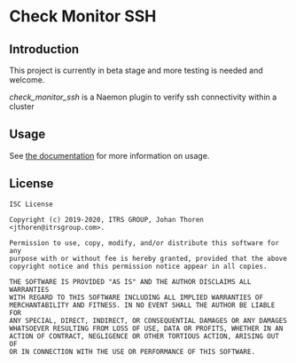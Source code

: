 # Check Monitor SSH

## Introduction

This project is currently in beta stage and more testing is needed and welcome.

*check_monitor_ssh* is a Naemon plugin to verify ssh connectivity within a cluster

## Usage

See [the documentation](doc/intro.md "Introduction to check_monitor_ssh") for more information on usage.

## License

```
ISC License

Copyright (c) 2019-2020, ITRS GROUP, Johan Thoren <jthoren@itrsgroup.com>.

Permission to use, copy, modify, and/or distribute this software for any
purpose with or without fee is hereby granted, provided that the above
copyright notice and this permission notice appear in all copies.

THE SOFTWARE IS PROVIDED "AS IS" AND THE AUTHOR DISCLAIMS ALL WARRANTIES
WITH REGARD TO THIS SOFTWARE INCLUDING ALL IMPLIED WARRANTIES OF
MERCHANTABILITY AND FITNESS. IN NO EVENT SHALL THE AUTHOR BE LIABLE FOR
ANY SPECIAL, DIRECT, INDIRECT, OR CONSEQUENTIAL DAMAGES OR ANY DAMAGES
WHATSOEVER RESULTING FROM LOSS OF USE, DATA OR PROFITS, WHETHER IN AN
ACTION OF CONTRACT, NEGLIGENCE OR OTHER TORTIOUS ACTION, ARISING OUT OF
OR IN CONNECTION WITH THE USE OR PERFORMANCE OF THIS SOFTWARE.
```

